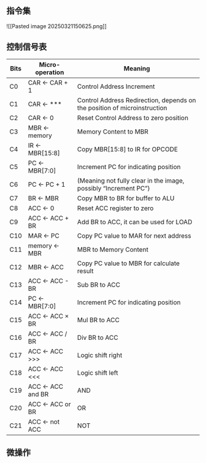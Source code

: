 ## 指令集
![[Pasted image 20250321150625.png]]

## 控制信号表
| Bits | Micro-operation  | Meaning                                                                  |
| ---- | ---------------- | ------------------------------------------------------------------------ |
| C0   | CAR ← CAR + 1    | Control Address Increment                                                |
| C1   | CAR ← ***        | Control Address Redirection, depends on the position of microinstruction |
| C2   | CAR ← 0          | Reset Control Address to zero position                                   |
| C3   | MBR ← memory     | Memory Content to MBR                                                    |
| C4   | IR ← MBR[15:8]   | Copy MBR[15:8] to IR for OPCODE                                          |
| C5   | PC ← MBR[7:0]    | Increment PC for indicating position                                     |
| C6   | PC ← PC + 1      | (Meaning not fully clear in the image, possibly “Increment PC”)          |
| C7   | BR ← MBR         | Copy MBR to BR for buffer to ALU                                         |
| C8   | ACC ← 0          | Reset ACC register to zero                                               |
| C9   | ACC ← ACC + BR   | Add BR to ACC, it can be used for LOAD                                   |
| C10  | MAR ← PC         | Copy PC value to MAR for next address                                    |
| C11  | memory ← MBR     | MBR to Memory Content                                                    |
| C12  | MBR ← ACC        | Copy PC value to MBR for calculate result                                |
| C13  | ACC ← ACC - BR   | Sub BR to ACC                                                            |
| C14  | PC ← MBR[7:0]    | Increment PC for indicating position                                     |
| C15  | ACC ← ACC × BR   | Mul BR to ACC                                                            |
| C16  | ACC ← ACC / BR   | Div BR to ACC                                                            |
| C17  | ACC ← ACC >>>    | Logic shift right                                                        |
| C18  | ACC ← ACC <<<    | Logic shift left                                                         |
| C19  | ACC ← ACC and BR | AND                                                                      |
| C20  | ACC ← ACC or BR  | OR                                                                       |
| C21  | ACC ← not ACC    | NOT                                                                      |


## 微操作